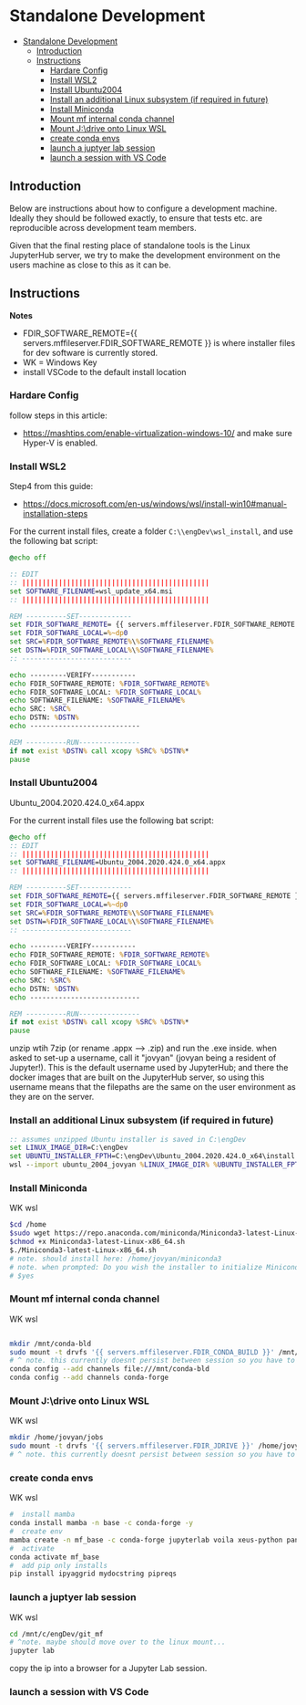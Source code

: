# Standalone Development

- [Standalone Development](#standalone-development)
  - [Introduction](#introduction)
  - [Instructions](#instructions)
    - [Hardare Config](#hardare-config)
    - [Install WSL2](#install-wsl2)
    - [Install Ubuntu2004](#install-ubuntu2004)
    - [Install an additional Linux subsystem (if required in future)](#install-an-additional-linux-subsystem-if-required-in-future)
    - [Install Miniconda](#install-miniconda)
    - [Mount mf internal conda channel](#mount-mf-internal-conda-channel)
    - [Mount J:\drive onto Linux WSL](#mount-jdrive-onto-linux-wsl)
    - [create conda envs](#create-conda-envs)
    - [launch a juptyer lab session](#launch-a-juptyer-lab-session)
    - [launch a session with VS Code](#launch-a-session-with-vs-code)

## Introduction

Below are instructions about how to configure a development machine. Ideally they should
be followed exactly, to ensure that tests etc. are reproducible across development team
members.

Given that the final resting place of standalone tools is the Linux JupyterHub server,
we try to make the development environment on the users machine as close to this as
it can be.

## Instructions

__Notes__

- FDIR_SOFTWARE_REMOTE={{ servers.mffileserver.FDIR_SOFTWARE_REMOTE }} is where installer files for dev software is currently stored.
- WK = Windows Key
- install VSCode to the default install location

### Hardare Config

follow steps in this article:
- https://mashtips.com/enable-virtualization-windows-10/
and make sure Hyper-V is enabled.


### Install WSL2

Step4 from this guide:
- https://docs.microsoft.com/en-us/windows/wsl/install-win10#manual-installation-steps

For the current install files, create a folder `C:\\engDev\wsl_install`, and use the following bat script:

```cmd
@echo off

:: EDIT 
:: ||||||||||||||||||||||||||||||||||||||||||||||
set SOFTWARE_FILENAME=wsl_update_x64.msi
:: ||||||||||||||||||||||||||||||||||||||||||||||

REM ----------SET-------------
set FDIR_SOFTWARE_REMOTE= {{ servers.mffileserver.FDIR_SOFTWARE_REMOTE }}
set FDIR_SOFTWARE_LOCAL=%~dp0
set SRC=%FDIR_SOFTWARE_REMOTE%\%SOFTWARE_FILENAME%
set DSTN=%FDIR_SOFTWARE_LOCAL%\%SOFTWARE_FILENAME%
:: ---------------------------

echo ---------VERIFY-----------
echo FDIR_SOFTWARE_REMOTE: %FDIR_SOFTWARE_REMOTE%
echo FDIR_SOFTWARE_LOCAL: %FDIR_SOFTWARE_LOCAL%
echo SOFTWARE_FILENAME: %SOFTWARE_FILENAME%
echo SRC: %SRC%
echo DSTN: %DSTN%
echo ---------------------------

REM ----------RUN---------------
if not exist %DSTN% call xcopy %SRC% %DSTN%*
pause
```

### Install Ubuntu2004

Ubuntu_2004.2020.424.0_x64.appx

For the current install files use the following bat script:

```cmd
@echo off
:: EDIT 
:: ||||||||||||||||||||||||||||||||||||||||||||||
set SOFTWARE_FILENAME=Ubuntu_2004.2020.424.0_x64.appx
:: ||||||||||||||||||||||||||||||||||||||||||||||

REM ----------SET-------------
set FDIR_SOFTWARE_REMOTE={{ servers.mffileserver.FDIR_SOFTWARE_REMOTE }}
set FDIR_SOFTWARE_LOCAL=%~dp0
set SRC=%FDIR_SOFTWARE_REMOTE%\%SOFTWARE_FILENAME%
set DSTN=%FDIR_SOFTWARE_LOCAL%\%SOFTWARE_FILENAME%
:: ---------------------------

echo ---------VERIFY-----------
echo FDIR_SOFTWARE_REMOTE: %FDIR_SOFTWARE_REMOTE%
echo FDIR_SOFTWARE_LOCAL: %FDIR_SOFTWARE_LOCAL%
echo SOFTWARE_FILENAME: %SOFTWARE_FILENAME%
echo SRC: %SRC%
echo DSTN: %DSTN%
echo ---------------------------

REM ----------RUN---------------
if not exist %DSTN% call xcopy %SRC% %DSTN%*
pause
```

unzip wtih 7zip (or rename .appx --> .zip) and run the .exe inside.
when asked to set-up a username, call it "jovyan" (jovyan being a resident of Jupyter!).
This is the default username used by JupyterHub; and there the docker images that are built
on the JupyterHub server, so using this username means that the filepaths are the same on the
user environment as they are on the server.

### Install an additional Linux subsystem (if required in future)

```cmd
:: assumes unzipped Ubuntu installer is saved in C:\engDev
set LINUX_IMAGE_DIR=C:\engDev
set UBUNTU_INSTALLER_FPTH=C:\engDev\Ubuntu_2004.2020.424.0_x64\install.tar.gz
wsl --import ubuntu_2004_jovyan %LINUX_IMAGE_DIR% %UBUNTU_INSTALLER_FPTH%
```

### Install Miniconda

WK wsl

```bash
$cd /home
$sudo wget https://repo.anaconda.com/miniconda/Miniconda3-latest-Linux-x86_64.sh
$chmod +x Miniconda3-latest-Linux-x86_64.sh
$./Miniconda3-latest-Linux-x86_64.sh
# note. should install here: /home/jovyan/miniconda3
# note. when prompted: Do you wish the installer to initialize Miniconda3, by running conda init? [yes|no]
# $yes
```

### Mount mf internal conda channel

WK wsl

```bash

mkdir /mnt/conda-bld
sudo mount -t drvfs '{{ servers.mffileserver.FDIR_CONDA_BUILD }}' /mnt/conda-bld
# ^ note. this currently doesnt persist between session so you have to do it everytime
conda config --add channels file:///mnt/conda-bld
conda config --add channels conda-forge
```

### Mount J:\drive onto Linux WSL

WK wsl

```bash
mkdir /home/jovyan/jobs
sudo mount -t drvfs '{{ servers.mffileserver.FDIR_JDRIVE }}' /home/jovyan/jobs
# ^ note. this currently doesnt persist between session so you have to do it everytime
```

### create conda envs

WK wsl

```bash
#  install mamba
conda install mamba -n base -c conda-forge -y
#  create env
mamba create -n mf_base -c conda-forge jupyterlab voila xeus-python pandas numpy markdown pydantic dacite ipysheet ipyfilechooser xmltodict plotly altair altair_saver halo pyyaml jupytext click nodejs openpyxl tabulate watchdog xlsxwriter pip xlsxtemplater mf_file_utilities mfom -y
#  activate 
conda activate mf_base
#  add pip only installs
pip install ipyaggrid mydocstring pipreqs
```

### launch a juptyer lab session

WK wsl

```bash
cd /mnt/c/engDev/git_mf
# ^note. maybe should move over to the linux mount...
jupyter lab
```

copy the ip into a browser for a Jupyter Lab session.

### launch a session with VS Code
